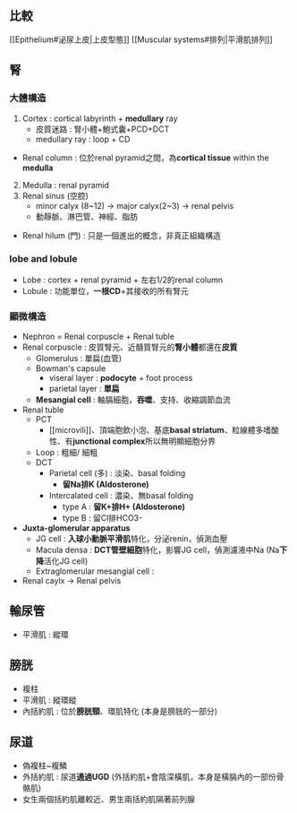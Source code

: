 ## 比較
[[Epithelium#泌尿上皮|上皮型態]]
[[Muscular systems#排列|平滑肌排列]]
## 腎
### 大體構造
1. Cortex : cortical labyrinth + **medullary** ray
	- 皮質迷路 : 腎小體+鮑式囊+PCD+DCT
	- medullary ray : loop + CD
- Renal column : 位於renal pyramid之間，為**cortical tissue** within the **medulla**
2. Medulla : renal pyramid
3. Renal sinus (空腔)
	- minor calyx (8~12) -> major calyx(2~3) -> renal pelvis
	- 動靜脈、淋巴管、神經、脂肪
- Renal hilum (門) : 只是一個進出的概念，非真正組織構造
### lobe and lobule
- Lobe : cortex + renal pyramid + 左右1/2的renal column
- Lobule : 功能單位，**一根CD**+其接收的所有腎元
### 顯微構造
- Nephron = Renal corpuscle + Renal tuble
- Renal corpuscle : 皮質腎元、近髓質腎元的**腎小體**都還在**皮質**
	- Glomerulus : 單扁(血管)
	- Bowman's capsule
		- viseral layer : **podocyte** + foot process
		- parietal layer : **單扁**
	- **Mesangial cell** : 軸膈細胞，**吞噬**、支持、收縮調節血流
- Renal tuble
	- PCT 
		- [[microvili]]、頂端胞飲小泡、基底**basal striatum**、粒線體多嗜酸性、有**junctional complex**所以無明顯細胞分界
	- Loop : 粗細/ 細粗
	- DCT
		- Parietal cell (多) : 淡染、basal folding
			- **留Na排K (Aldosterone)**
		- Intercalated cell : 濃染、無basal folding
			- type A : **留K+排H+ (Aldosterone)**
			- type B : 留Cl排HCO3-
- **Juxta-glomerular apparatus**
	- JG cell : **入球小動脈平滑肌**特化，分泌renin，偵測血壓
	- Macula densa : **DCT管壁細胞**特化，影響JG cell，偵測濾液中Na (Na**下降**活化JG cell)
	- Extraglomerular mesangial cell : 
- Renal caylx -> Renal pelvis
## 輸尿管
- 平滑肌 : 縱環
## 膀胱
- 複柱
- 平滑肌 : 縱環縱
- 內括約肌 : 位於**膀胱頸**、環肌特化 (本身是膀胱的一部分)
## 尿道
- 偽複柱~複鱗
- 外括約肌 : 尿道**通過UGD** (外括約肌+會陰深橫肌，本身是橫膈內的一部份骨骼肌)
- 女生兩個括約肌離較近、男生兩括約肌隔著前列腺
